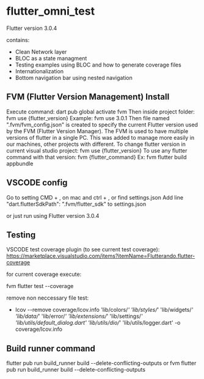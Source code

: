 # flutter_omni_test

Flutter version 3.0.4

contains:

- Clean Network layer 
- BLOC as a state managment 
- Testing examples using BLOC and how to generate coverage files
- Internationalization 
- Bottom navigation bar using nested navigation

## FVM (Flutter Version Management) Install
Execute command: dart pub global activate fvm
Then inside project folder: fvm use {flutter_version} Example: fvm use 3.0.1
Then file named ".fvm/fvm_config.json" is created to specify the current Flutter version used by the FVM (Flutter Version Manager). The FVM is used to have multiple versions of flutter in a single PC. This was added to manage more easily in our machines, other projects with different.
To change flutter version in current visual studio project: fvm use {flutter_version}
To use any flutter command with that version: fvm {flutter_command} Ex: fvm flutter build appbundle

## VSCODE config
Go to setting CMD + , on mac and ctrl + ,  or find settings.json 
Add line "dart.flutterSdkPath": ".fvm/flutter_sdk" to settings.json

or just run using Flutter version 3.0.4


## Testing
VSCODE test coverage plugin (to see current test coverage): https://marketplace.visualstudio.com/items?itemName=Flutterando.flutter-coverage

for current coverage execute:

fvm flutter test --coverage 

remove non neccessary file test:

- lcov --remove coverage/lcov.info 'lib/colors/*' 'lib/styles/*' 'lib/widgets/*' 'lib/data/*' 'lib/error/*' 'lib/extensions/*' 'lib/settings/*'  'lib/utils/default_dialog.dart' 'lib/utils/dio/*' 'lib/utils/logger.dart' -o coverage/lcov.info

## Build runner command 
flutter pub run build_runner build --delete-conflicting-outputs 
or 
fvm flutter pub run build_runner build --delete-conflicting-outputs